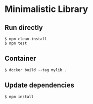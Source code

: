 # Minimalistic Library

## Run directly

    $ npm clean-install
    $ npm test

## Container

    $ docker build --tag mylib .

## Update dependencies

	$ npm install
